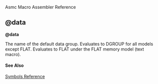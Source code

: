 Asmc Macro Assembler Reference

## @data

**@data**


The name of the default data group. Evaluates to DGROUP for all models except FLAT. Evaluates to FLAT under the FLAT memory model (text macro).

#### See Also

[Symbols Reference](readme.md)